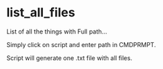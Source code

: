 # list_all_files
List of all the things with Full path...

Simply click on script and enter path in CMDPRMPT.

Script will generate one .txt file with all files.


